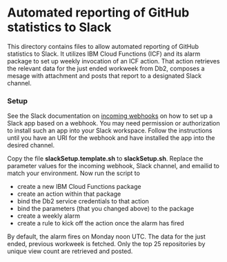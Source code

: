 # Automated reporting of GitHub statistics to Slack
This directory contains files to allow automated reporting of GitHub statistics to Slack. It utilizes IBM Cloud Functions (ICF) and its alarm package to set up weekly invocation of an ICF action. That action retrieves the relevant data for the just ended workweek from Db2, composes a mesage with attachment and posts that report to a designated Slack channel.


### Setup
See the Slack documentation on [incoming webhooks](https://api.slack.com/incoming-webhooks) on how to set up a Slack app based on a webhook. You may need permission or authorization to install such an app into your Slack workspace. Follow the instructions until you have an URI for the webhook and have installed the app into the desired channel.

Copy the file **slackSetup.template.sh** to **slackSetup.sh**. Replace the parameter values for the incoming webhook, Slack channel, and emailid to match your environment. Now run the script to
 * create a new IBM Cloud Functions package
 * create an action within that package
 * bind the Db2 service credentials to that action
 * bind the parameters (that you changed above) to the package
 * create a weekly alarm
 * create a rule to kick off the action once the alarm has fired
  
By default, the alarm fires on Monday noon UTC. The data for the just ended, previous workweek is fetched. Only the top 25 repositories by unique view count are retrieved and posted.